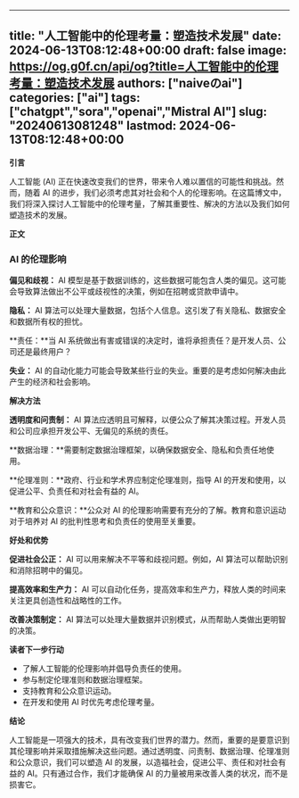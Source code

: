 
---
title: "人工智能中的伦理考量：塑造技术发展"
date: 2024-06-13T08:12:48+00:00
draft: false
image: https://og.g0f.cn/api/og?title=人工智能中的伦理考量：塑造技术发展
authors: ["naiveのai"]
categories: ["ai"]
tags: ["chatgpt","sora","openai","Mistral AI"]
slug: "20240613081248"
lastmod: 2024-06-13T08:12:48+00:00
---
**引言**

人工智能 (AI) 正在快速改变我们的世界，带来令人难以置信的可能性和挑战。然而，随着 AI 的进步，我们必须考虑其对社会和个人的伦理影响。在这篇博文中，我们将深入探讨人工智能中的伦理考量，了解其重要性、解决的方法以及我们如何塑造技术的发展。

**正文**

### AI 的伦理影响

**偏见和歧视：** AI 模型是基于数据训练的，这些数据可能包含人类的偏见。这可能会导致算法做出不公平或歧视性的决策，例如在招聘或贷款申请中。

**隐私：** AI 算法可以处理大量数据，包括个人信息。这引发了有关隐私、数据安全和数据所有权的担忧。

**责任：**当 AI 系统做出有害或错误的决定时，谁将承担责任？是开发人员、公司还是最终用户？

**失业：** AI 的自动化能力可能会导致某些行业的失业。重要的是考虑如何解决由此产生的经济和社会影响。

**解决方法**

**透明度和问责制：** AI 算法应透明且可解释，以便公众了解其决策过程。开发人员和公司应承担开发公平、无偏见的系统的责任。

**数据治理：**需要制定数据治理框架，以确保数据安全、隐私和负责任地使用。

**伦理准则：**政府、行业和学术界应制定伦理准则，指导 AI 的开发和使用，以促进公平、负责任和对社会有益的 AI。

**教育和公众意识：**公众对 AI 的伦理影响需要有充分的了解。教育和意识运动对于培养对 AI 的批判性思考和负责任的使用至关重要。

**好处和优势**

**促进社会公正：** AI 可以用来解决不平等和歧视问题。例如，AI 算法可以帮助识别和消除招聘中的偏见。

**提高效率和生产力：** AI 可以自动化任务，提高效率和生产力，释放人类的时间来关注更具创造性和战略性的工作。

**改善决策制定：** AI 算法可以处理大量数据并识别模式，从而帮助人类做出更明智的决策。

**读者下一步行动**

* 了解人工智能的伦理影响并倡导负责任的使用。
* 参与制定伦理准则和数据治理框架。
* 支持教育和公众意识运动。
* 在开发和使用 AI 时优先考虑伦理考量。

**结论**

人工智能是一项强大的技术，具有改变我们世界的潜力。然而，重要的是要意识到其伦理影响并采取措施解决这些问题。通过透明度、问责制、数据治理、伦理准则和公众意识，我们可以塑造 AI 的发展，以造福社会，促进公平、责任和对社会有益的 AI。只有通过合作，我们才能确保 AI 的力量被用来改善人类的状况，而不是损害它。